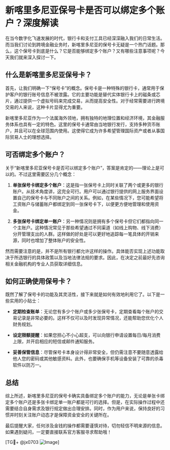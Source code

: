 # 新喀里多尼亚保号卡是否可以绑定多个账户？深度解读

在当今数字化飞速发展的时代，银行卡和支付工具已经深深融入我们的日常生活。而当我们讨论到跨境金融业务时，新喀里多尼亚的保号卡无疑是一个热门话题。那么，这个保号卡到底是什么？它是否能够绑定多个账户？又有哪些注意事项呢？今天我们就来深入探讨一下。

## 什么是新喀里多尼亚保号卡？

首先，让我们明确一下“保号卡”的概念。保号卡是一种特殊的银行卡，通常用于保护客户的银行账号信息不被泄露。它的主要功能是替代实体银行卡上的磁条或芯片，通过提供一个虚拟号码来完成交易，从而提高安全性。对于经常需要进行跨境交易的人来说，这种卡片显得尤为重要。

新喀里多尼亚作为一个法属海外领地，拥有独特的地理位置和经济环境，其金融服务体系也具有一定的特色。这里的保号卡通常由当地银行发行，支持多种货币账户，并且可以在全球范围内使用。这使得它成为许多希望管理国际资产或者从事国际贸易人士的理想选择。

## 可否绑定多个账户？

关于“新喀里多尼亚保号卡是否可以绑定多个账户”，答案是肯定的——理论上是可以的。不过这里需要区分几个概念：

1. **单张保号卡绑定多个账户**：这是指一张保号卡上同时关联了两个或更多的银行账户。从技术角度讲，这完全可行。用户可以通过银行提供的网上服务界面设置自己的保号卡与不同账户之间的关系。例如，在某些情况下，您可能希望将工资账户与储蓄账户都绑定到同一张保号卡下，以便更方便地管理和使用资金。

2. **多张保号卡绑定单一账户**：另一种情况则是拥有多个保号卡但它们都指向同一个主账户。这种情况常见于那些希望通过不同渠道（如线上购物、线下消费）分开管理支出的人群。这样做的好处是可以更好地追踪每一笔具体的开销来源，同时也增加了整体账户的安全性。

然而需要注意的是，并不是所有银行都允许这样的操作。具体能否实现上述功能取决于所选银行的具体政策以及当地法律法规的要求。因此，在决定之前最好先咨询相关金融机构的专业人员获取详细信息。

## 如何正确使用保号卡？

既然了解了保号卡的功能及其灵活性，接下来就是如何有效地利用它了。以下是一些实用的小贴士：

- **定期检查账单**：无论您有多少个账户或多少张保号卡，定期查看每个账户的交易记录是非常必要的。这样不仅可以及时发现异常情况，还能帮助您优化个人财务规划。
  
- **设定限额提醒**：如果您担心不小心超支，可以向银行申请设置每日/每月消费上限，并开启相应的短信或邮件通知服务。

- **妥善保管信息**：尽管保号卡本身设计得非常安全，但仍需注意不要随意透露给他人您的密码或其他敏感资料。此外，也要确保手机等设备安装了可靠的杀毒软件以防万一。

## 总结

综上所述，新喀里多尼亚的保号卡确实具备绑定多个账户的能力，无论是单张卡绑定多个账户还是多张卡绑定单一账户都是可行的选择。但是，在实际操作过程中还需要结合自身需求及银行规定做出合理安排。同时，作为用户来说，保持良好的习惯并时刻关注账户动态才是保障资金安全的关键所在。

最后提醒大家，任何涉及金钱的操作都需要谨慎对待，切勿轻信不明来源的信息。如果遇到疑问，一定要直接联系官方客服寻求帮助哦！

[TG💪+ @jx0703 ![Image](https://github.com/user-attachments/assets/dbca1d08-cadb-493c-b0ec-ad6f7a83f270)]